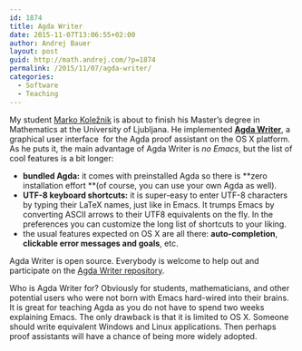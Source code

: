 ```yaml
---
id: 1874
title: Agda Writer
date: 2015-11-07T13:06:55+02:00
author: Andrej Bauer
layout: post
guid: http://math.andrej.com/?p=1874
permalink: /2015/11/07/agda-writer/
categories:
  - Software
  - Teaching
---
```

My student [Marko Koležnik](https://github.com/markokoleznik) is about to finish his Master&#8217;s degree in Mathematics at the University of Ljubljana. He implemented **[Agda Writer](http://markokoleznik.github.io/agda-writer/)**, a graphical user interface  for the Agda proof assistant on the OS X platform. As he puts it, the main advantage of Agda Writer is _no Emacs_, but the list of cool features is a bit longer:

  * **bundled Agda:** it comes with preinstalled Agda so there is **zero installation effort **(of course, you can use your own Agda as well).
  * **UTF-8 keyboard shortcuts:** it is super-easy to enter UTF-8 characters by typing their LaTeX names, just like in Emacs. It trumps Emacs by converting ASCII arrows to their UTF8 equivalents on the fly. In the preferences you can customize the long list of shortcuts to your liking.
  * the usual features expected on OS X are all there: **auto-completion**, **clickable error messages and goals**, etc.

Agda Writer is open source. Everybody is welcome to help out and participate on the [Agda Writer repository](https://github.com/markokoleznik/agda-writer).

Who is Agda Writer for? Obviously for students, mathematicians, and other potential users who were not born with Emacs hard-wired into their brains. It is great for teaching Agda as you do not have to spend two weeks explaining Emacs. The only drawback is that it is limited to OS X. Someone should write equivalent Windows and Linux applications. Then perhaps proof assistants will have a chance of being more widely adopted.
